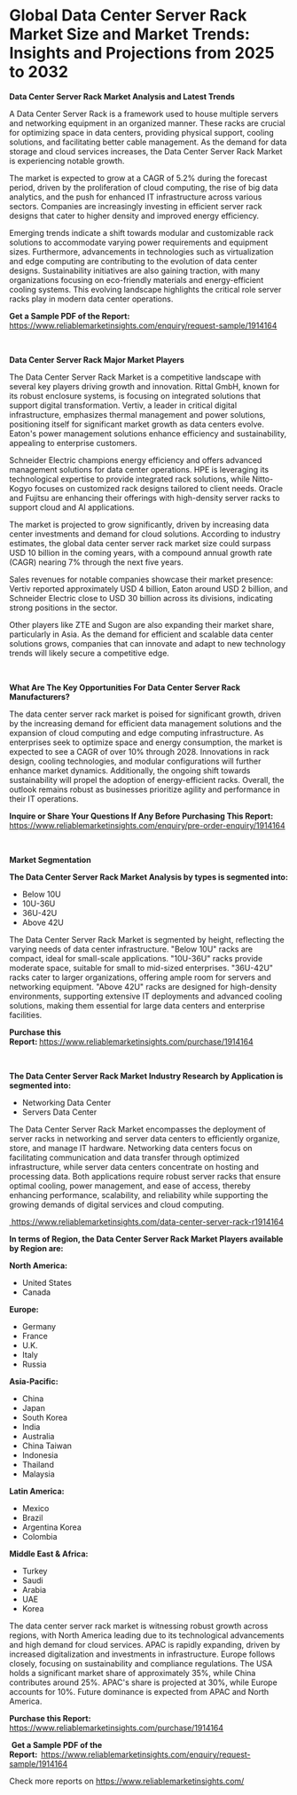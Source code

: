 <p><h1>Global Data Center Server Rack Market Size and Market Trends: Insights and Projections from 2025 to 2032</h1></p><p><strong>Data Center Server Rack Market Analysis and Latest Trends</strong></p>
<p><p>A Data Center Server Rack is a framework used to house multiple servers and networking equipment in an organized manner. These racks are crucial for optimizing space in data centers, providing physical support, cooling solutions, and facilitating better cable management. As the demand for data storage and cloud services increases, the Data Center Server Rack Market is experiencing notable growth. </p><p>The market is expected to grow at a CAGR of 5.2% during the forecast period, driven by the proliferation of cloud computing, the rise of big data analytics, and the push for enhanced IT infrastructure across various sectors. Companies are increasingly investing in efficient server rack designs that cater to higher density and improved energy efficiency. </p><p>Emerging trends indicate a shift towards modular and customizable rack solutions to accommodate varying power requirements and equipment sizes. Furthermore, advancements in technologies such as virtualization and edge computing are contributing to the evolution of data center designs. Sustainability initiatives are also gaining traction, with many organizations focusing on eco-friendly materials and energy-efficient cooling systems. This evolving landscape highlights the critical role server racks play in modern data center operations.</p></p>
<p><strong>Get a Sample PDF of the Report:&nbsp;</strong> <a href="https://www.reliablemarketinsights.com/enquiry/request-sample/1914164?utm_campaign=2281&utm_medium=2&utm_source=Github&utm_content=ia&utm_term=20022025&utm_id=data-center-server-rack">https://www.reliablemarketinsights.com/enquiry/request-sample/1914164</a></p>
<p>&nbsp;</p>
<p><strong>Data Center Server Rack Major Market Players</strong></p>
<p><p>The Data Center Server Rack Market is a competitive landscape with several key players driving growth and innovation. Rittal GmbH, known for its robust enclosure systems, is focusing on integrated solutions that support digital transformation. Vertiv, a leader in critical digital infrastructure, emphasizes thermal management and power solutions, positioning itself for significant market growth as data centers evolve. Eaton's power management solutions enhance efficiency and sustainability, appealing to enterprise customers.</p><p>Schneider Electric champions energy efficiency and offers advanced management solutions for data center operations. HPE is leveraging its technological expertise to provide integrated rack solutions, while Nitto-Kogyo focuses on customized rack designs tailored to client needs. Oracle and Fujitsu are enhancing their offerings with high-density server racks to support cloud and AI applications.</p><p>The market is projected to grow significantly, driven by increasing data center investments and demand for cloud solutions. According to industry estimates, the global data center server rack market size could surpass USD 10 billion in the coming years, with a compound annual growth rate (CAGR) nearing 7% through the next five years.</p><p>Sales revenues for notable companies showcase their market presence: Vertiv reported approximately USD 4 billion, Eaton around USD 2 billion, and Schneider Electric close to USD 30 billion across its divisions, indicating strong positions in the sector.</p><p>Other players like ZTE and Sugon are also expanding their market share, particularly in Asia. As the demand for efficient and scalable data center solutions grows, companies that can innovate and adapt to new technology trends will likely secure a competitive edge.</p></p>
<p>&nbsp;</p>
<p><strong>What Are The Key Opportunities For Data Center Server Rack Manufacturers?</strong></p>
<p><p>The data center server rack market is poised for significant growth, driven by the increasing demand for efficient data management solutions and the expansion of cloud computing and edge computing infrastructure. As enterprises seek to optimize space and energy consumption, the market is expected to see a CAGR of over 10% through 2028. Innovations in rack design, cooling technologies, and modular configurations will further enhance market dynamics. Additionally, the ongoing shift towards sustainability will propel the adoption of energy-efficient racks. Overall, the outlook remains robust as businesses prioritize agility and performance in their IT operations.</p></p>
<p><strong>Inquire or Share Your Questions If Any Before Purchasing This Report:</strong> <a href="https://www.reliablemarketinsights.com/enquiry/pre-order-enquiry/1914164?utm_campaign=2281&utm_medium=2&utm_source=Github&utm_content=ia&utm_term=20022025&utm_id=data-center-server-rack">https://www.reliablemarketinsights.com/enquiry/pre-order-enquiry/1914164</a></p>
<p>&nbsp;</p>
<p><strong>Market Segmentation</strong></p>
<p><strong>The Data Center Server Rack Market Analysis by types is segmented into:</strong></p>
<p><ul><li>Below 10U</li><li>10U-36U</li><li>36U-42U</li><li>Above 42U</li></ul></p>
<p><p>The Data Center Server Rack Market is segmented by height, reflecting the varying needs of data center infrastructure. "Below 10U" racks are compact, ideal for small-scale applications. "10U-36U" racks provide moderate space, suitable for small to mid-sized enterprises. "36U-42U" racks cater to larger organizations, offering ample room for servers and networking equipment. "Above 42U" racks are designed for high-density environments, supporting extensive IT deployments and advanced cooling solutions, making them essential for large data centers and enterprise facilities.</p></p>
<p><strong>Purchase this Report:&nbsp;</strong><a href="https://www.reliablemarketinsights.com/purchase/1914164?utm_campaign=2281&utm_medium=2&utm_source=Github&utm_content=ia&utm_term=20022025&utm_id=data-center-server-rack">https://www.reliablemarketinsights.com/purchase/1914164</a></p>
<p>&nbsp;</p>
<p><strong>The Data Center Server Rack Market Industry Research by Application is segmented into:</strong></p>
<p><ul><li>Networking Data Center</li><li>Servers Data Center</li></ul></p>
<p><p>The Data Center Server Rack Market encompasses the deployment of server racks in networking and server data centers to efficiently organize, store, and manage IT hardware. Networking data centers focus on facilitating communication and data transfer through optimized infrastructure, while server data centers concentrate on hosting and processing data. Both applications require robust server racks that ensure optimal cooling, power management, and ease of access, thereby enhancing performance, scalability, and reliability while supporting the growing demands of digital services and cloud computing.</p></p>
<p><a href="https://www.reliablemarketinsights.com/data-center-server-rack-r1914164?utm_campaign=2281&utm_medium=2&utm_source=Github&utm_content=ia&utm_term=20022025&utm_id=data-center-server-rack">&nbsp;https://www.reliablemarketinsights.com/data-center-server-rack-r1914164</a></p>
<p><strong>In terms of Region, the Data Center Server Rack Market Players available by Region are:</strong></p>
<p>
    <p> <strong> North America: </strong>
        <ul>
            <li>United States</li>
            <li>Canada</li>
        </ul>
        </p> 
    <p> <strong> Europe: </strong>
        <ul>
            <li>Germany</li>
            <li>France</li>
            <li>U.K.</li>
            <li>Italy</li>
            <li>Russia</li>
        </ul>
        </p> 
    <p> <strong> Asia-Pacific: </strong>
        <ul>
            <li>China</li>
            <li>Japan</li>
            <li>South Korea</li>
            <li>India</li>
            <li>Australia</li>
            <li>China Taiwan</li>
            <li>Indonesia</li>
            <li>Thailand</li>
            <li>Malaysia</li>
        </ul>
        </p> 
    <p> <strong> Latin America: </strong>
        <ul>
            <li>Mexico</li>
            <li>Brazil</li>
            <li>Argentina Korea</li>
            <li>Colombia</li>
        </ul>
        </p> 
    <p> <strong> Middle East & Africa: </strong>
        <ul>
            <li>Turkey</li>
            <li>Saudi</li>
            <li>Arabia</li>
            <li>UAE</li>
            <li>Korea</li>
        </ul>
    </p>
    </p>
<p><p>The data center server rack market is witnessing robust growth across regions, with North America leading due to its technological advancements and high demand for cloud services. APAC is rapidly expanding, driven by increased digitalization and investments in infrastructure. Europe follows closely, focusing on sustainability and compliance regulations. The USA holds a significant market share of approximately 35%, while China contributes around 25%. APAC's share is projected at 30%, while Europe accounts for 10%. Future dominance is expected from APAC and North America.</p></p>
<p><strong>Purchase this Report: </strong><a href="https://www.reliablemarketinsights.com/purchase/1914164?utm_campaign=2281&utm_medium=2&utm_source=Github&utm_content=ia&utm_term=20022025&utm_id=data-center-server-rack">https://www.reliablemarketinsights.com/purchase/1914164</a></p>
<p>&nbsp;<strong>Get a Sample PDF of the Report:&nbsp;&nbsp;</strong><a href="https://www.reliablemarketinsights.com/enquiry/request-sample/1914164?utm_campaign=2281&utm_medium=2&utm_source=Github&utm_content=ia&utm_term=20022025&utm_id=data-center-server-rack">https://www.reliablemarketinsights.com/enquiry/request-sample/1914164</a></p>
<p><strong></strong></p>
<p>Check more reports on <a href="https://www.reliablemarketinsights.com/?utm_campaign=2281&utm_medium=2&utm_source=Github&utm_content=ia&utm_term=20022025&utm_id=data-center-server-rack">https://www.reliablemarketinsights.com/</a></p>